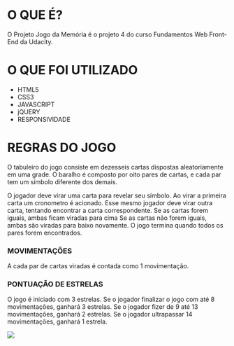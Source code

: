 # O QUE É? 

O Projeto Jogo da Memória é o projeto 4 do curso Fundamentos Web Front-End da Udacity.

# O QUE FOI UTILIZADO

* HTML5
* CSS3
* JAVASCRIPT
* jQUERY
* RESPONSIVIDADE

# REGRAS DO JOGO

O tabuleiro do jogo consiste em dezesseis cartas dispostas aleatoriamente em uma grade. O baralho é composto por oito pares de cartas, e cada par tem um símbolo diferente dos demais.

O jogador deve virar uma carta para revelar seu símbolo.
Ao virar a primeira carta um cronometro é acionado.
Esse mesmo jogador deve virar outra carta, tentando encontrar a carta correspondente.
Se as cartas forem iguais, ambas ficam viradas para cima
Se as cartas não forem iguais, ambas são viradas para baixo novamente.
O jogo termina quando todos os pares forem encontrados.

### MOVIMENTAÇÕES

A cada par de cartas viradas é contada como 1 movimentação.

### PONTUAÇÃO DE ESTRELAS
O jogo é iniciado com 3 estrelas.
Se o jogador finalizar o jogo com até 8 movimentações, ganhará 3 estrelas.
Se o jogador fizer de 9 até 13 movimentações, ganhará 2 estrelas.
Se o jogador ultrapassar 14 movimentações, ganhará 1 estrela.

![](img/jogodamemoria.gif)
